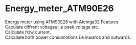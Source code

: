 # Energy_meter_ATM90E26
Energy meter using ATM90E26 with Atemga32 
Features <br/>
 Caculate diffrent voltages i.e peek voltage etc.<br/>
 Calculate flow current.<br/>
 Calculate both power consumotions i.e inwards and outwards.<br/>
